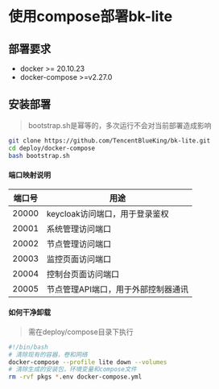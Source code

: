 # 使用compose部署bk-lite

## 部署要求

* docker >= 20.10.23
* docker-compose >=v2.27.0 

## 安装部署

> bootstrap.sh是幂等的，多次运行不会对当前部署造成影响
```bash
git clone https://github.com/TencentBlueKing/bk-lite.git
cd deploy/docker-compose
bash bootstrap.sh
```

#### 端口映射说明

| 端口号 | 用途                                |
| ------ | ----------------------------------- |
| 20000  | keycloak访问端口，用于登录鉴权      |
| 20001  | 系统管理访问端口                    |
| 20002  | 节点管理访问端口                    |
| 20003  | 监控页面访问端口                    |
| 20004  | 控制台页面访问端口                  |
| 20005  | 节点管理API端口，用于外部控制器通讯 |

#### 如何干净卸载

> 需在deploy/compose目录下执行

```bash
#!/bin/bash
# 清除现有的容器，卷和网络
docker-compose --profile lite down --volumes
# 清除生成的安装包，环境变量和compose文件
rm -rvf pkgs *.env docker-compose.yml
```

